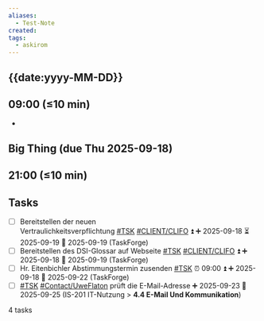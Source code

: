 ```yaml
---
aliases:
  - Test-Note
created:
tags:
  - askirom
---
```

## {{date:yyyy-MM-DD}}
## 09:00 (≤10 min)
- 

## Big Thing (due Thu 2025-09-18)



## 21:00 (≤10 min)



## Tasks
- [ ] Bereitstellen der neuen Vertraulichkeitsverpflichtung [#TSK](app://obsidian.md/index.html#TSK) [#CLIENT/CLIFO](app://obsidian.md/index.html#CLIENT/CLIFO) ⏫ ➕ 2025-09-18 ⏳ 2025-09-19 📅 2025-09-19 (TaskForge)[](app://obsidian.md/index.html# "Edit task")
- [ ] Bereitstellen des DSI-Glossar auf Webseite [#TSK](app://obsidian.md/index.html#TSK) [#CLIENT/CLIFO](app://obsidian.md/index.html#CLIENT/CLIFO) ⏫ ➕ 2025-09-18 📅 2025-09-19 (TaskForge)[](app://obsidian.md/index.html# "Edit task")
- [ ] Hr. Eitenbichler Abstimmungstermin zusenden [#TSK](app://obsidian.md/index.html#TSK) ⏰ 09:00 ⏫ ➕ 2025-09-18 📅 2025-09-22 (TaskForge)[](app://obsidian.md/index.html# "Edit task")
- [ ] [#TSK](app://obsidian.md/index.html#TSK) [#Contact/UweFlaton](app://obsidian.md/index.html#Contact/UweFlaton) prüft die E-Mail-Adresse ➕ 2025-09-23 📅 2025-09-25 (IS-201 IT-Nutzung > **4.4 E-Mail Und Kommunikation**)[](app://obsidian.md/index.html# "Edit task")

4 tasks